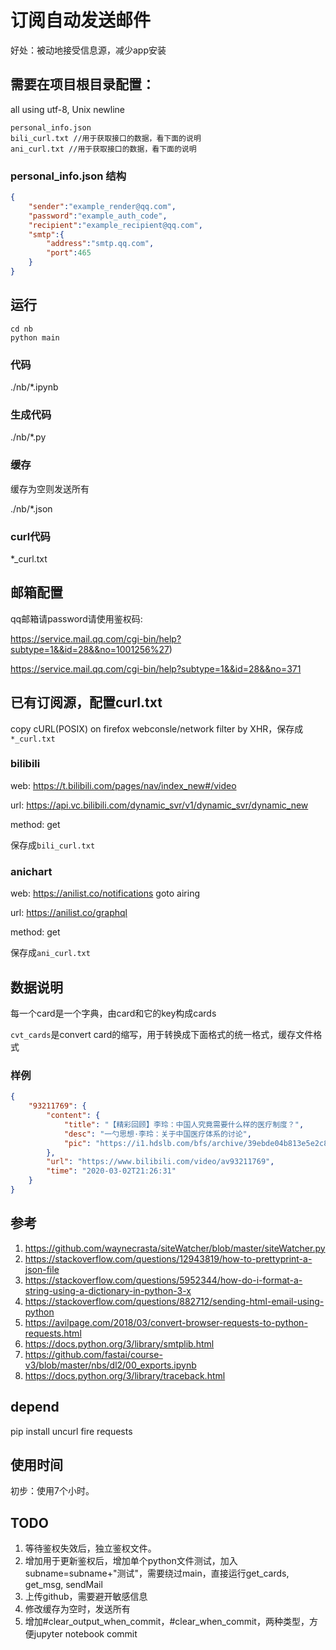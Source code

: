 # 订阅自动发送邮件

好处：被动地接受信息源，减少app安装

## 需要在项目根目录配置：

all using utf-8, Unix newline
```
personal_info.json 
bili_curl.txt //用于获取接口的数据，看下面的说明
ani_curl.txt //用于获取接口的数据，看下面的说明
```

### personal_info.json 结构

```json
{
    "sender":"example_render@qq.com",
    "password":"example_auth_code",
    "recipient":"example_recipient@qq.com",
    "smtp":{
        "address":"smtp.qq.com",
        "port":465
    }
}
```

## 运行

```
cd nb
python main
```

### 代码

./nb/*.ipynb

### 生成代码

./nb/*.py

### 缓存

缓存为空则发送所有

./nb/*.json

### curl代码

*_curl.txt

## 邮箱配置

qq邮箱请password请使用鉴权码:

https://service.mail.qq.com/cgi-bin/help?subtype=1&&id=28&&no=1001256%27)

https://service.mail.qq.com/cgi-bin/help?subtype=1&&id=28&&no=371



## 已有订阅源，配置curl.txt

copy cURL(POSIX) on firefox webconsle/network filter by XHR，保存成`*_curl.txt`

### bilibili

web: https://t.bilibili.com/pages/nav/index_new#/video

url: https://api.vc.bilibili.com/dynamic_svr/v1/dynamic_svr/dynamic_new

method: get

保存成`bili_curl.txt`

### anichart

web: https://anilist.co/notifications goto airing

url: https://anilist.co/graphql

method: get


保存成`ani_curl.txt`

## 数据说明

每一个card是一个字典，由card和它的key构成cards

`cvt_cards`是convert card的缩写，用于转换成下面格式的统一格式，缓存文件格式

### 样例
```json
{
    "93211769": {
        "content": {
            "title": "【精彩回顾】李玲：中国人究竟需要什么样的医疗制度？",
            "desc": "一勺思想·李玲：关于中国医疗体系的讨论",
            "pic": "https://i1.hdslb.com/bfs/archive/39ebde04b813e5e2c804749938495b265860526d.jpg@64w_36h_1c.jpg"
        },
        "url": "https://www.bilibili.com/video/av93211769",
        "time": "2020-03-02T21:26:31"
    }
}
```


## 参考

1. https://github.com/waynecrasta/siteWatcher/blob/master/siteWatcher.py
2. https://stackoverflow.com/questions/12943819/how-to-prettyprint-a-json-file
3. https://stackoverflow.com/questions/5952344/how-do-i-format-a-string-using-a-dictionary-in-python-3-x
4. https://stackoverflow.com/questions/882712/sending-html-email-using-python
5. https://avilpage.com/2018/03/convert-browser-requests-to-python-requests.html
6. https://docs.python.org/3/library/smtplib.html
7. https://github.com/fastai/course-v3/blob/master/nbs/dl2/00_exports.ipynb
8. https://docs.python.org/3/library/traceback.html

## depend

pip install uncurl fire requests


## 使用时间

初步：使用7个小时。

## TODO

1. 等待鉴权失效后，独立鉴权文件。
2. 增加用于更新鉴权后，增加单个python文件测试，加入subname=subname+"测试"，需要绕过main，直接运行get_cards, get_msg, sendMail
3. 上传github，需要避开敏感信息
4. 修改缓存为空时，发送所有
5. 增加#clear_output_when_commit，#clear_when_commit，两种类型，方便jupyter notebook commit
